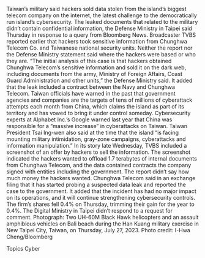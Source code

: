 Taiwan’s military said hackers sold data stolen from the island’s biggest telecom company on the internet, the latest challenge to the democratically run island’s cybersecurity.
The leaked documents that related to the military didn’t contain confidential information, the Defense Ministry in Taipei said Thursday in response to a query from Bloomberg News. Broadcaster TVBS reported earlier that hackers took sensitive information from Chunghwa Telecom Co. and Taiwanese national security units.
Neither the report nor the Defense Ministry statement said where the hackers were based or who they are.
“The initial analysis of this case is that hackers obtained Chunghwa Telecom’s sensitive information and sold it on the dark web, including documents from the army, Ministry of Foreign Affairs, Coast Guard Administration and other units,” the Defense Ministry said. It added that the leak included a contract between the Navy and Chunghwa Telecom.
Taiwan officials have warned in the past that government agencies and companies are the targets of tens of millions of cyberattack attempts each month from China, which claims the island as part of its territory and has vowed to bring it under control someday.
Cybersecurity experts at Alphabet Inc.’s Google warned last year that China was responsible for a “massive increase” in cyberattacks on Taiwan. Taiwan President Tsai Ing-wen also said at the time that the island “is facing mounting military intimidation, gray-zone campaigns, cyberattacks and information manipulation.”
In its story late Wednesday, TVBS included a screenshot of an offer by hackers to sell the information. The screenshot indicated the hackers wanted to offload 1.7 terabytes of internal documents from Chunghwa Telecom, and the data contained contracts the company signed with entities including the government. The report didn’t say how much money the hackers wanted.
Chunghwa Telecom said in an exchange filing that it has started probing a suspected data leak and reported the case to the government. It added that the incident has had no major impact on its operations, and it will continue strengthening cybersecurity controls.
The firm’s shares fell 0.4% on Thursday, trimming their gain for the year to 0.4%.
The Digital Ministry in Taipei didn’t respond to a request for comment.
Photograph: Two UH-60M Black Hawk helicopters and an assault amphibious vehicles on Bali beach during the Han Kuang military exercise in New Taipei City, Taiwan, on Thursday, July 27, 2023. Photo credit: I-Hwa Cheng/Bloomberg

Topics
Cyber
